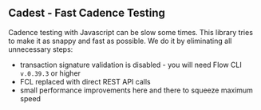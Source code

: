 
## Cadest - Fast Cadence Testing
Cadence testing with Javascript can be slow some times.
This library tries to make it as snappy and fast as possible. We do it by eliminating all unnecessary steps:
- transaction signature validation is disabled - you will need Flow CLI `v.0.39.3` or higher
- FCL replaced with direct REST API calls
- small performance improvements here and there to squeeze maximum speed